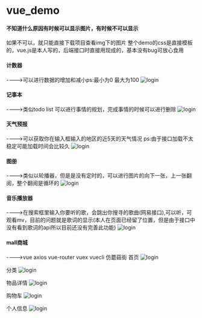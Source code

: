 # vue_demo
#### 不知道什么原因有时候可以显示图片，有时候不可以显示
如果不可以，就只能直接下载项目查看img下的图片
整个demo的css是直接模板的，vue.js是本人写的，后端接口时直接用现成的，基本没有bug可放心食用
#### 计数器
---->可以进行数据的增加和减小ps:最小为0 最大为100
![login](https://github.com/qixuehui/vue_demo/blob/master/img/1.png)
#### 记事本
---->类似todo list 可以进行事情的规划，完成事情的时候可以进行删除
![login](https://github.com/qixuehui/vue_demo/blob/master/img/2.png)
#### 天气预报
---->可以获取你在输入框输入的地区的近5天的天气情况 ps:由于接口加载不太稳定可能加载时间会比较久
![login](https://github.com/qixuehui/vue_demo/blob/master/img/3.png)
#### 图册
---->类似以轮播器，但是是没有定时的，可以进行图片的向下一张，上一张翻阅，整个翻阅是循环的
![login](https://github.com/qixuehui/vue_demo/blob/master/img/4.png)
#### 音乐播放器
---->在搜索框里输入你要听的歌，会跳出你搜寻的歌曲(网易接口),可以听，可观看mv，目前的问题就是歌词的显示(本人在页面已经留了位置，但是由于接口中没有看到歌词的api所以目前还没有完善此功能)
![login](https://github.com/qixuehui/vue_demo/blob/master/img/5.png)

#### mall商城
---->vue axios vue-router vuex vuecli 仿蘑菇街
首页
![login](https://github.com/qixuehui/vue_demo/blob/master/img/mall-1.png)

分类
![login](https://github.com/qixuehui/vue_demo/blob/master/img/mall-2.png)

物品详情
![login](https://github.com/qixuehui/vue_demo/blob/master/img/mall-3.png)

购物车
![login](https://github.com/qixuehui/vue_demo/blob/master/img/mall-4.png)

个人信息
![login](https://github.com/qixuehui/vue_demo/blob/master/img/mall-5.png)



